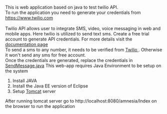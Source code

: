 This is web application based on java to test twilio API. <br/>
To run the application you need to generate your credentials from https://www.twilio.com<br/><br/>
Twilio API allows user to integrate SMS, video, voice messaging in web and mobile apps. Here twilio is utilized to send text sms. Create a free trial account to generate API credentials. For more details visit the <a href="https://www.twilio.com/docs/"> documentation page </a></br>
To send a sms to any number, it needs to be verified from <a href="https://www.twilio.com/console/phone-numbers/verified"> Twilio </a>. Otherwise it won't send any sms for free account.</br>
Once the credentials are generated, replace the credentials in <a href="https://github.com/lakshyagupta21/amnesia/blob/master/amnesia/src/utils/Constants.java">SendMessage.java</a>
This web-app requires Java Environment to be setup on the system</br>
<ol type="number">
  <li> Install JAVA</li>
  <li> Install the Java EE version of Eclipse </li>
  <li> Setup <a href="http://tomcat.apache.org/">Tomcat</a> server
</ol>

After running tomcat server go to http://localhost:8080/amnesia/Index on the browser to run the application


